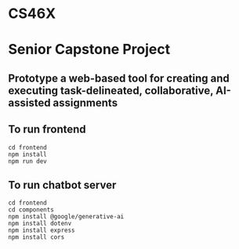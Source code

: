 # CS46X

# Senior Capstone Project

## Prototype a web-based tool for creating and executing task-delineated, collaborative, AI-assisted assignments


## To run frontend

```
cd frontend
npm install
npm run dev
```

## To run chatbot server

```
cd frontend
cd components
npm install @google/generative-ai
npm install dotenv 
npm install express
npm install cors 
```